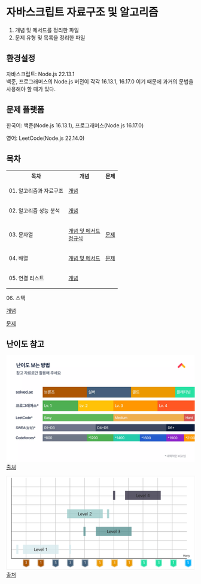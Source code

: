 # 자바스크립트 자료구조 및 알고리즘

1. 개념 및 메서드를 정리한 파일
2. 문제 유형 및 목록을 정리한 파일
   <br>

## 환경설정

자바스크립트: Node.js 22.13.1
<br>
백준, 프로그래머스의 Node.js 버전이 각각 16.13.1, 16.17.0 이기 때문에 과거의 문법을 사용해야 할 때가 있다.

## 문제 플랫폼

한국어: 백준(Node.js 16.13.1), 프로그래머스(Node.js 16.17.0)

영어: LeetCode(Node.js 22.14.0)

## 목차

<table>
<tr>
<th>목차</th>
<th>개념</th>
<th>문제</th>
</tr>

<tr>
<td>01. 알고리즘과 자료구조</td>
<td>

[개념](/01.Intro/개념.md)

</td>
<td></td>
</tr>

<tr>
<td>02. 알고리즘 성능 분석</td>
<td>

[개념](/02.Analyze_of_Algorithm/개념.md)

</td>
<td></td>
</tr>

<tr>
<td>03. 문자열</td>
<td>

[개념 및 메서드](/03.String/개념%20및%20메서드.md)<br/>[정규식](/03.String/정규식.md)

</td>
<td>

[문제](/03.String/문제.md)

</td>
</tr>

<tr>
<td>04. 배열</td>
<td>

[개념 및 메서드](/04.Array/개념%20및%20메서드.md)

</td>
<td>

[문제](/04.Array/문제목록.md)

</td>
</tr>

<tr>
<td>05. 연결 리스트</td>
<td>

[개념](05.LinkedList/개념.md)

</td>
<td>

<!-- [문제](06.Stack/문제.md) -->

</td>
</tr>

</table>

<tr>
<td>06. 스택</td>
<td>

[개념](06.Stack/개념.md)

</td>
<td>

[문제](06.Stack/문제.md)

</td>
</tr>

</table>

<!--
1. [배열](/04.Array/문제목록.md)
2. [재귀]()
3. [연결리스트]()
4. [스택]()
5. [큐]()
6. [트리]()
-->

## 난이도 참고

![Image](/난이도%20참고%2001.webp)
[출처](https://www.slideshare.net/slideshow/kucc-2022-4/251739276)

![Image](/난이도%20참고%2002.png)
[출처](https://haesoo9410.tistory.com/351)

<!-- 혹시 모를 진행상태바 표기 예제
![](https://progress-bar.xyz/26/?scale=27&&width=500&color=babaca&suffix=/27) -->
